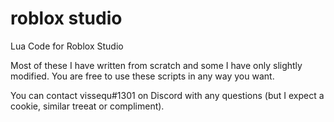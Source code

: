 # roblox studio
Lua Code for Roblox Studio

Most of these I have written from scratch and some I have only slightly modified. You are free to use these scripts in any way you want.

You can contact vissequ#1301 on Discord with any questions (but I expect a cookie, similar treeat or compliment).
